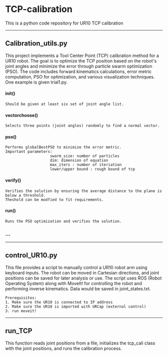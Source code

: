 # TCP-calibration
This is a python code repository for UR10 TCP calibration

--------------------------------------------------------
## Calibration_utils.py
This project implements a Tool Center Point (TCP) calibration method for a UR10 robot. The goal is to optimize the TCP position based on the robot's joint angles and minimize the error through particle swarm optimization (PSO). The code includes forward kinematics calculations, error metric computation, PSO for optimization, and various visualization techniques. One example is given trial1.py.

#### init()
    Should be given at least six set of joint angle list.


#### vectorchoose()

    Selects three points (joint angles) randomly to find a normal vector.


#### pso()

    Performs globalBestPSO to minimize the error metric.
    Important parameters:
                        swarm_size: number of particles
                        dim: dimension of equation
                        max_iters : number of iteriation
                        lower/upper bound : rough bound of tcp



#### verify()
    Verifies the solution by ensuring the average distance to the plane is below a threshold.
    Theshold can be modfied to fit requirements.
    
#### run()

    Runs the PSO optimization and verifies the solution.

### ...

--------------------------------------------------------
## control_UR10.py
This file provides a script to manually control a UR10 robot arm using keyboard inputs. The robot can be moved in Cartesian directions, and joint positions can be saved for later analysis or use. The script uses ROS (Robot Operating System) along with MoveIt! for controlling the robot and performing inverse kinematics. Data would be saved in joint_states.txt.

    Prerequisites:
    1. Make sure the UR10 is connected to IP address
    2. Make sure the UR10 is imported with URCap (external control)
    3. run moveit!

--------------------------------------------------------
## run_TCP

This function reads joint positions from a file, initializes the tcp_cali class with the joint positions, and runs the calibration process.



